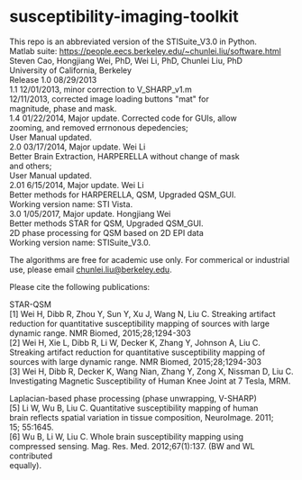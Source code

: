 # susceptibility-imaging-toolkit
This repo is an abbreviated version of the STISuite_V3.0 in Python.  
Matlab suite: https://people.eecs.berkeley.edu/~chunlei.liu/software.html  
Steven Cao, Hongjiang Wei, PhD, Wei Li, PhD, Chunlei Liu, PhD  
University of California, Berkeley  
Release 1.0   08/29/2013  
        1.1   12/01/2013, minor correction to V_SHARP_v1.m  
              12/11/2013, corrected image loading buttons "mat" for  
              magnitude, phase and mask.  
        1.4   01/22/2014, Major update. Corrected code for GUIs, allow   
              zooming, and removed errnonous depedencies;  
              User Manual updated.  
        2.0   03/17/2014, Major update. Wei Li  
              Better Brain Extraction, HARPERELLA without change of mask   
              and others;  
              User Manual updated.  
        2.01  6/15/2014, Major update. Wei Li  
              Better methods for HARPERELLA, QSM, Upgraded QSM_GUI.  
              Working version name: STI Vista.  
        3.0   1/05/2017, Major update. Hongjiang Wei  
              Better methods STAR for QSM, Upgraded QSM_GUI.  
              2D phase processing for QSM based on 2D EPI data   
              Working version name: STISuite_V3.0.  
              
The algorithms are free for academic use only. For commerical or industrial use, please email chunlei.liu@berkeley.edu.

Please cite the following publications:

STAR-QSM  
[1] Wei H, Dibb R, Zhou Y, Sun Y, Xu J, Wang N, Liu C. Streaking artifact  
reduction for quantitative susceptibility mapping of sources with large   
dynamic range. NMR Biomed, 2015;28;1294-303  
[2] Wei H, Xie L, Dibb R, Li W, Decker K, Zhang Y, Johnson A, Liu C.   
Streaking artifact reduction for quantitative susceptibility mapping of   
sources with large dynamic range. NMR Biomed, 2015;28;1294-303  
[3] Wei H, Dibb R,  Decker K, Wang Nian, Zhang Y, Zong X, Nissman D, Liu C.  
Investigating Magnetic Susceptibility of Human Knee Joint at 7 Tesla, MRM.  

Laplacian-based phase processing (phase unwrapping, V-SHARP)  
[5] Li W, Wu B, Liu C. Quantitative susceptibility mapping of human   
brain reflects spatial variation in tissue composition, NeuroImage. 2011;   
15; 55:1645.  
[6] Wu B, Li W, Liu C. Whole brain susceptibility mapping using   
compressed sensing. Mag. Res. Med. 2012;67(1):137. (BW and WL contributed  
equally).  
